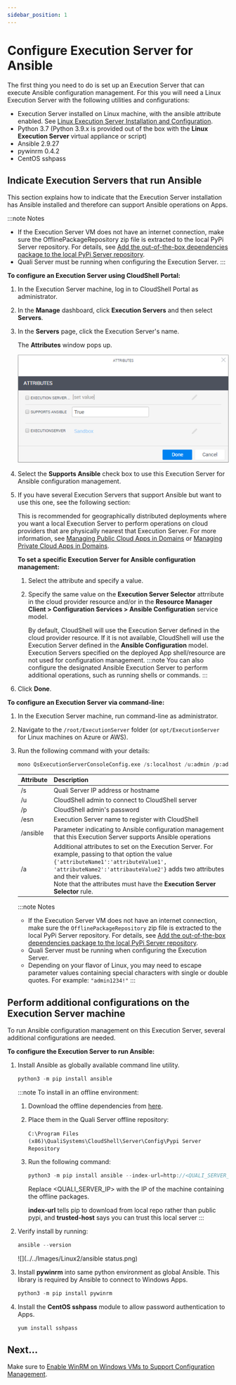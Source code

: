 ```yaml
---
sidebar_position: 1
---
```


# Configure Execution Server for Ansible

The first thing you need to do is set up an Execution Server that can execute Ansible configuration management. For this you will need a Linux Execution Server with the following utilities and configurations:

- Execution Server installed on Linux machine, with the ansible attribute enabled. See [Linux Execution Server Installation and Configuration](../../../install-configure/linux-virtual-appliance/).
- Python 3.7 (Python 3.9.x is provided out of the box with the **Linux Execution Server** virtual appliance or script)
- Ansible 2.9.27
- pywinrm 0.4.2
- CentOS sshpass

## Indicate Execution Servers that run Ansible

This section explains how to indicate that the Execution Server installation has Ansible installed and therefore can support Ansible operations on Apps.

:::note Notes
- If the Execution Server VM does not have an internet connection, make sure the OfflinePackageRepository zip file is extracted to the local PyPi Server repository. For details, see [Add the out-of-the-box dependencies package to the local PyPi Server repository](../../../admin/cloudshell-execution-server-configurations/setting-up-python-virtual-environments/configuring-cloudshell-to-execute-python-commands-in-offline-mode.md#add-the-out-of-the-box-dependencies-package-to-the-local-pypi-server-repository).
- Quali Server must be running when configuring the Execution Server.
::: 

**To configure an Execution Server using CloudShell Portal:**

1. In the Execution Server machine, log in to CloudShell Portal as administrator.
2. In the **Manage** dashboard, click **Execution Servers** and then select **Servers**.
3. In the **Servers** page, click the Execution Server's name.
    
    The **Attributes** window pops up.
    
    ![](/Images/Admin-Guide/Inventory-Operations/AnsibleAttributesPane.png)
    
4. Select the **Supports Ansible** check box to use this Execution Server for Ansible configuration management.
5. If you have several Execution Servers that support Ansible but want to use this one, see the following section:
    
    This is recommended for geographically distributed deployments where you want a local Execution Server to perform operations on cloud providers that are physically nearest that Execution Server. For more information, see [Managing Public Cloud Apps in Domains](../../../admin/supported-cloud-providers-in-cloudshell/public-cloud-provider-support-in-cloudshell/managing-public-cloud-apps-in-domains.md) or [Managing Private Cloud Apps in Domains](../../../admin/supported-cloud-providers-in-cloudshell/private-cloud-provider-support-in-cloudshell/managing-private-cloud-apps-in-domains.md).
    
    **To set a specific Execution Server for Ansible configuration management:**
    
    1. Select the attribute and specify a value.
    2. Specify the same value on the **Execution Server Selector** attrribute in the cloud provider resource and/or in the **Resource Manager Client \> Configuration Services \> Ansible Configuration** service model.
        
        By default, CloudShell will use the Execution Server defined in the cloud provider resource. If it is not available, CloudShell will use the Execution Server defined in the **Ansible Configuration** model. Execution Servers specified on the deployed App shell/resource are not used for configuration management.
        :::note
        You can also configure the designated Ansible Execution Server to perform additional operations, such as running shells or commands.
        :::
6. Click **Done**.

**To configure an Execution Server via command-line:**

1. In the Execution Server machine, run command-line as administrator.
2. Navigate to the `/root/ExecutionServer` folder (or `opt/ExecutionServer` for Linux machines on Azure or AWS).
3. Run the following command with your details:
    
    ```python
    mono QsExecutionServerConsoleConfig.exe /s:localhost /u:admin /p:admin /esn:my_es /ansible /a:"{'Execution Server Selector':'CloudShell domain'}" ***
    ```
    
    | Attribute | Description |
    | --- | --- |
    | /s | Quali Server IP address or hostname |
    | /u | CloudShell admin to connect to CloudShell server |
    | /p | CloudShell admin's password |
    | /esn | Execution Server name to register with CloudShell |
    | /ansible | Parameter indicating to Ansible configuration management that this Execution Server supports Ansible operations |
    | /a |     Additional attributes to set on the Execution Server. For example, passing to that option the value `{'attributeName1':'attributeValue1', 'attributeName2':'attribauteValue2'}` adds two attributes and their values.<br/>Note that the attributes must have the **Execution Server Selector** rule. |
    
    :::note Notes
    - If the Execution Server VM does not have an internet connection, make sure the `OfflinePackageRepository` zip file is extracted to the local PyPi Server repository. For details, see [Add the out-of-the-box dependencies package to the local PyPi Server repository](../../../admin/cloudshell-execution-server-configurations/setting-up-python-virtual-environments/configuring-cloudshell-to-execute-python-commands-in-offline-mode.md#add-the-out-of-the-box-dependencies-package-to-the-local-pypi-server-repository).
    - Quali Server must be running when configuring the Execution Server.
    - Depending on your flavor of Linux, you may need to escape parameter values containing special characters with single or double quotes. For example: `"admin1234!"`
    :::  
    

## Perform additional configurations on the Execution Server machine

To run Ansible configuration management on this Execution Server, several additional configurations are needed.

**To configure the Execution Server to run Ansible:**

1. Install Ansible as globally available command line utility.
    
    ```javascript
    python3 -m pip install ansible
    ```
    
    :::note To install in an offline environment:
    1. Download the offline dependencies from [here](https://help.quali.com/help%20versions/attachments/PY39-linux-ansible-reqs-2.14.0.zip).
    2. Place them in the Quali Server offline repository:
        
        `C:\Program Files (x86)\QualiSystems\CloudShell\Server\Config\Pypi Server Repository`
        
    3. Run the following command:
        
        ```javascript
        python3 -m pip install ansible --index-url=http://<QUALI_SERVER_IP>:8036/simple --trusted-host <QUALI_SERVER_IP>
        ```
        
        Replace \<QUALI\_SERVER\_IP\> with the IP of the machine containing the offline packages.
        
        **index-url** tells pip to download from local repo rather than public pypi, and **trusted-host** says you can trust this local server
    :::    
    
2. Verify install by running:
    
    ```javascript
    ansible --version
    ```
    
    ![](../../Images/Linux2/ansible status.png)
    
3. Install **pywinrm** into same python environment as global Ansible. This library is required by Ansible to connect to Windows Apps.
    
    ```javascript
    python3 -m pip install pywinrm
    ```
    
4. Install the **CentOS sshpass** module to allow password authentication to Apps.
    
    ```javascript
    yum install sshpass
    ```
    

## Next...

Make sure to [Enable WinRM on Windows VMs to Support Configuration Management](../../enable-winrm-on-win-vm-for-cfg-mng.md).
